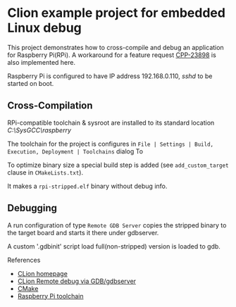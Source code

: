 Clion example project for embedded Linux debug
===

This project demonstrates how to cross-compile and debug an application for Raspberry Pi(RPi).
A workaround for a feature request
[CPP-23898](https://youtrack.jetbrains.com/issue/CPP-23898) is also implemented here. 

Raspberry Pi is configured to have IP address 192.168.0.110, *sshd* to be started on boot.

Cross-Compilation
---
RPi-compatible toolchain & sysroot are installed to 
its standard location *C:\SysGCC\raspberry*

The toolchain for the project is configures in `File | Settings | Build, Execution, Deployment | Toolchains` dialog
To 

To optimize binary size a special build step is added (see `add_custom_target` clause in `CMakeLists.txt`).
 
It makes a `rpi-stripped.elf` binary without debug info.

Debugging
---
A run configuration of type `Remote GDB Server` copies the stripped binary to the target board 
and starts it there under gdbserver. 

A custom '.gdbinit' script load full(non-stripped) version is loaded to gdb.


References
* [CLion homepage](https://www.jetbrains.com/clion/) 
* [CLion Remote debug via GDB/gdbserver](https://www.jetbrains.com/help/clion/remote-debug-via-gdb-gdbserver.html)
* [CMake](https://cmake.org/)
* [Raspberry Pi toolchain](https://gnutoolchains.com/raspberry/)